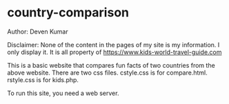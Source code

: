 # country-comparison

Author: Deven Kumar

Disclaimer: None of the content in the pages of my site is my information. I only display it. It is all property of https://www.kids-world-travel-guide.com

This is a basic website that compares fun facts of two countries from the above website. There are two css files. cstyle.css is for compare.html. rstyle.css is for kids.php.

To run this site, you need a web server.

